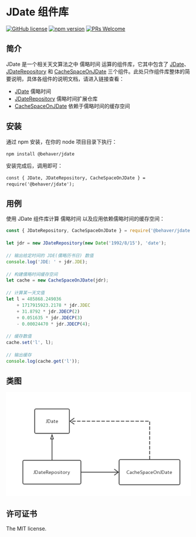 # JDate 组件库

[![GitHub license](https://img.shields.io/badge/license-MIT-brightgreen.svg)](#) [![npm version](https://img.shields.io/npm/v/react.svg?style=flat)](https://www.npmjs.com/package/@behaver/jdate) [![PRs Welcome](https://img.shields.io/badge/PRs-welcome-brightgreen.svg)](#)

## 简介

JDate 是一个相关天文算法之中 儒略时间 运算的组件库，它其中包含了 [JDate](/doc/JDate.md)、[JDateRepository](/doc/JDateRepository.md) 和 [CacheSpaceOnJDate](/doc/CacheSpaceOnJDate.md) 三个组件。此处只作组件库整体的简要说明，具体各组件的说明文档，请进入链接查看：

* [JDate](/doc/JDate.md) 儒略时间
* [JDateRepository](/doc/JDateRepository.md) 儒略时间扩展仓库
* [CacheSpaceOnJDate](/doc/CacheSpaceOnJDate.md) 依赖于儒略时间的缓存空间

## 安装

通过 npm 安装，在你的 node 项目目录下执行：

`npm install @behaver/jdate`

安装完成后，调用即可：

`const { JDate, JDateRepository, CacheSpaceOnJDate } = require('@behaver/jdate');`

## 用例

使用 JDate 组件库计算 儒略时间 以及应用依赖儒略时间的缓存空间：

```js
const { JDateRepository, CacheSpaceOnJDate } = require('@behaver/jdate');

let jdr = new JDateRepository(new Date('1992/8/15'), 'date');

// 输出给定时间的 JDE(儒略历书日) 数值
console.log('JDE: ' + jdr.JDE);

// 构建儒略时间缓存空间
let cache = new CacheSpaceOnJDate(jdr);

// 计算某一天文值
let l = 485868.249036 
	+ 1717915923.2178 * jdr.JDEC 
	+ 31.8792 * jdr.JDECP(2) 
	+ 0.051635 * jdr.JDECP(3) 
	- 0.00024470 * jdr.JDECP(4);

// 缓存数值
cache.set('l', l);

// 输出缓存
console.log(cache.get('l'));
```

## 类图

![JDate](./doc/img/JDate.png "JDate 组件库类图")

## 许可证书

The MIT license.